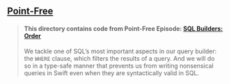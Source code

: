 ## [Point-Free](https://www.pointfree.co)

> #### This directory contains code from Point-Free Episode: [SQL Builders: Order](https://www.pointfree.co/episodes/ep319-sql-builders-filtering)
>
> We tackle one of SQL’s most important aspects in our query builder: the `WHERE` clause, which filters the results of a query. And we will do so in a type-safe manner that prevents us from writing nonsensical queries in Swift even when they are syntactically valid in SQL.
